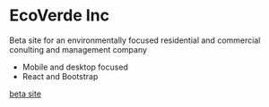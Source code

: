# EcoVerde Inc
Beta site for an environmentally focused residential and commercial conulting and management company

- Mobile and desktop focused
- React and Bootstrap

[beta site](https://nifty-hamilton-074ac3.netlify.app/)
